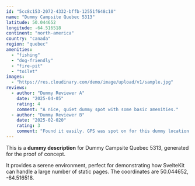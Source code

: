 ```yaml
---
id: "5cc8c153-2072-4332-bffb-12551f648c10"
name: "Dummy Campsite Quebec 5313"
latitude: 50.044652
longitude: -64.516518
continent: "north-america"
country: "canada"
region: "quebec"
amenities:
  - "fishing"
  - "dog-friendly"
  - "fire-pit"
  - "toilet"
images:
  - "https://res.cloudinary.com/demo/image/upload/v1/sample.jpg"
reviews:
  - author: "Dummy Reviewer A"
    date: "2025-04-05"
    rating: 4
    comment: "A nice, quiet dummy spot with some basic amenities."
  - author: "Dummy Reviewer B"
    date: "2025-02-020"
    rating: 3
    comment: "Found it easily. GPS was spot on for this dummy location."
---
```


This is a **dummy description** for Dummy Campsite Quebec 5313, generated for the proof of concept.

It provides a serene environment, perfect for demonstrating how SvelteKit can handle a large number of static pages. The coordinates are 50.044652, -64.516518.
